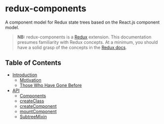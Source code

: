 # redux-components
A component model for Redux state trees based on the React.js component model.

> **NB:** redux-components is a [Redux](http://redux.js.org/) extension. This documentation presumes familiarity with Redux concepts. At a minimum, you should have a solid grasp of the concepts in the [Redux docs](http://redux.js.org).

## Table of Contents
* [Introduction](/docs/Introduction/README.md)
	* [Motivation](/docs/Introduction/Motivation.md)
	* [Those Who Have Gone Before](/docs/Introduction/RelatedWork.md)
* [API](/docs/API/README.md)
	* [Components](/docs/API/Components.md)
	* [createClass](/docs/API/createClass.md)
	* [createComponent](/docs/API/createComponent.md)
	* [mountComponent](/docs/API/mountComponent.md)
	* [SubtreeMixin](/docs/API/SubtreeMixin.md)
